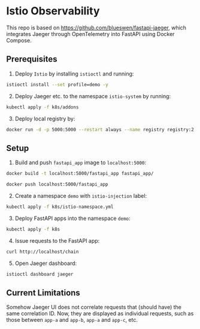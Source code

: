 # Istio Observability

This repo is based on https://github.com/blueswen/fastapi-jaeger, which integrates Jaeger through OpenTelemetry into FastAPI using Docker Compose.

## Prerequisites

1. Deploy `Istio` by installing `istioctl` and running:
```sh
istioctl install --set profile=demo -y
```

2. Deploy Jaeger etc. to the namespace `istio-system` by running:
```sh
kubectl apply -f k8s/addons
```

3. Deploy local registry by:
```sh
docker run -d -p 5000:5000 --restart always --name registry registry:2
```

## Setup

1. Build and push `fastapi_app` image to `localhost:5000`:
```sh
docker build -t localhost:5000/fastapi_app fastapi_app/

docker push localhost:5000/fastapi_app
```

2. Create a namespace `demo` with `istio-injection` label:
```sh
kubectl apply -f k8s/istio-namespace.yml
```

3. Deploy FastAPI apps into the namespace `demo`:
```sh
kubectl apply -f k8s
```

4. Issue requests to the FastAPI app:
```sh
curl http://localhost/chain
```

5. Open Jaeger dashboard:
```sh
istioctl dashboard jaeger
```

## Current Limitations

Somehow Jaeger UI does not correlate requests that (should have) the same correlation ID.
Now, they are displayed as individual requests, such as those between `app-a` and `app-b`, `app-a` and `app-c`, etc.
